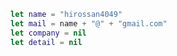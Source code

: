 
<!-- ![age](https://img.shields.io/badge/age-15-brightgreen)
![life](https://img.shields.io/badge/Life-Failing-red) -->

<!-- [![trophy](https://github-profile-trophy.vercel.app/?username=hirossan4049)](https://github.com/hirossan4049) -->


```swift
let name = "hirossan4049"
let mail = name + "@" + "gmail.com"
let company = nil
let detail = nil
```

<!-- [![Top Langs](https://github-readme-stats.vercel.app/api/top-langs/?username=hirossan4049&layout=compact)](https://github.com/hirossan4049)

 <img width="611" alt="スクリーンショット 2020-11-12 12 17 46" src="https://user-images.githubusercontent.com/50548952/98891270-33c93d00-24e1-11eb-87fc-b28723622e9b.png"> 

 -->
